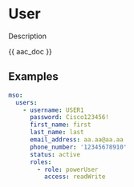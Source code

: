 # User

Description

{{ aac_doc }}
## Examples

```yaml
mso:
  users:
    - username: USER1
      password: Cisco123456!
      first_name: first
      last_name: last
      email_address: aa.aa@aa.aa
      phone_number: '12345678910'
      status: active
      roles:
        - role: powerUser
          access: readWrite
```
